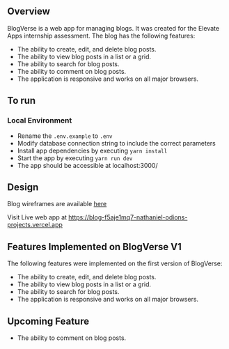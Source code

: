 ## Overview

BlogVerse is a web app for managing blogs. It was created for the Elevate Apps internship assessment. The blog has the following features:

- The ability to create, edit, and delete blog posts.
- The ability to view blog posts in a list or a grid.
- The ability to search for blog posts.
- The ability to comment on blog posts.
- The application is responsive and works on all major browsers.

## To run

### Local Environment

- Rename the `.env.example` to `.env`
- Modify database connection string to include the correct parameters
- Install app dependencies by executing `yarn install`
- Start the app by executing `yarn run dev`
- The app should be accessible at localhost:3000/

## Design


Blog wireframes are available [here](https://excalidraw.com/#json=WvtTsbF-edKN6wOTcMTCU,SuRpTVFcRjr8HMjBCAGnpg)

Visit Live web app at https://blog-f5aje1mq7-nathaniel-odions-projects.vercel.app


## Features Implemented on BlogVerse V1

The following features were implemented on the first version of BlogVerse:

- The ability to create, edit, and delete blog posts.
- The ability to view blog posts in a list or a grid.
- The ability to search for blog posts.
- The application is responsive and works on all major browsers.


## Upcoming Feature

-  The ability to comment on blog posts.
